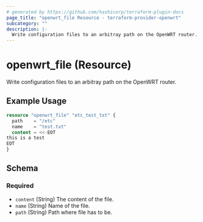 ```yaml
---
# generated by https://github.com/hashicorp/terraform-plugin-docs
page_title: "openwrt_file Resource - terraform-provider-openwrt"
subcategory: ""
description: |-
  Write configuration files to an arbitray path on the OpenWRT router.
---
```


# openwrt_file (Resource)

Write configuration files to an arbitray path on the OpenWRT router.

## Example Usage

```terraform
resource "openwrt_file" "etc_test_txt" {
  path    = "/etc"
  name    = "test.txt"
  content = <<-EOT
this is a test
EOT
}
```

<!-- schema generated by tfplugindocs -->
## Schema

### Required

- `content` (String) The content of the file.
- `name` (String) Name of the file.
- `path` (String) Path where file has to be.
